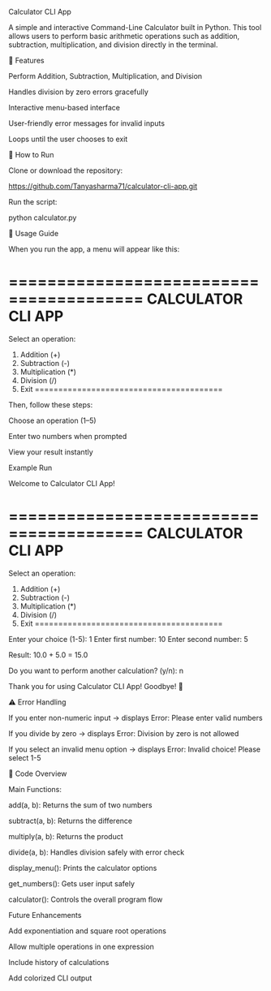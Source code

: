 Calculator CLI App

A simple and interactive Command-Line Calculator built in Python. This tool allows users to perform basic arithmetic operations such as addition, subtraction, multiplication, and division directly in the terminal.

📘 Features

Perform Addition, Subtraction, Multiplication, and Division

Handles division by zero errors gracefully

Interactive menu-based interface

User-friendly error messages for invalid inputs

Loops until the user chooses to exit

🚀 How to Run

Clone or download the repository:

https://github.com/Tanyasharma71/calculator-cli-app.git

Run the script:

python calculator.py

🧮 Usage Guide

When you run the app, a menu will appear like this:

========================================
      CALCULATOR CLI APP
========================================
Select an operation:
1. Addition (+)
2. Subtraction (-)
3. Multiplication (*)
4. Division (/)
5. Exit
========================================

Then, follow these steps:

Choose an operation (1–5)

Enter two numbers when prompted

View your result instantly

Example Run

Welcome to Calculator CLI App!

========================================
      CALCULATOR CLI APP
========================================
Select an operation:
1. Addition (+)
2. Subtraction (-)
3. Multiplication (*)
4. Division (/)
5. Exit
========================================

Enter your choice (1-5): 1
Enter first number: 10
Enter second number: 5

Result: 10.0 + 5.0 = 15.0

Do you want to perform another calculation? (y/n): n

Thank you for using Calculator CLI App!
Goodbye! 👋

⚠️ Error Handling

If you enter non-numeric input → displays Error: Please enter valid numbers

If you divide by zero → displays Error: Division by zero is not allowed

If you select an invalid menu option → displays Error: Invalid choice! Please select 1-5

📄 Code Overview

Main Functions:

add(a, b): Returns the sum of two numbers

subtract(a, b): Returns the difference

multiply(a, b): Returns the product

divide(a, b): Handles division safely with error check

display_menu(): Prints the calculator options

get_numbers(): Gets user input safely

calculator(): Controls the overall program flow

 Future Enhancements

Add exponentiation and square root operations

Allow multiple operations in one expression

Include history of calculations

Add colorized CLI output

